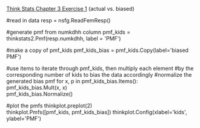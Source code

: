 [Think Stats Chapter 3 Exercise 1](http://greenteapress.com/thinkstats2/html/thinkstats2004.html#toc31) (actual vs. biased)

#read in data
resp = nsfg.ReadFemResp()

#generate pmf from numkdhh column
pmf_kids = thinkstats2.Pmf(resp.numkdhh, label = 'PMF') 

#make a copy of pmf_kids 
pmf_kids_bias = pmf_kids.Copy(label='biased PMF')       

#use items to iterate through pmf_kids, then multiply each element
#by the corresponding number of kids to bias the data accordingly
#normalize the generated bias pmf
for x, p in pmf_kids_bias.Items():         
    pmf_kids_bias.Mult(x, x)               
pmf_kids_bias.Normalize()                  

#plot the pmfs
thinkplot.preplot(2)                       
thinkplot.Pmfs([pmf_kids, pmf_kids_bias])
thinkplot.Config(xlabel='kids', ylabel='PMF')

